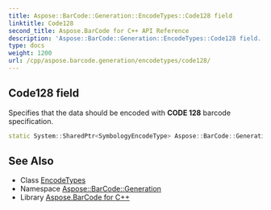 ```yaml
---
title: Aspose::BarCode::Generation::EncodeTypes::Code128 field
linktitle: Code128
second_title: Aspose.BarCode for C++ API Reference
description: 'Aspose::BarCode::Generation::EncodeTypes::Code128 field. Specifies that the data should be encoded with CODE 128 barcode specification in C++.'
type: docs
weight: 1200
url: /cpp/aspose.barcode.generation/encodetypes/code128/
---
```

## Code128 field


Specifies that the data should be encoded with **CODE 128** barcode specification.

```cpp
static System::SharedPtr<SymbologyEncodeType> Aspose::BarCode::Generation::EncodeTypes::Code128
```

## See Also

* Class [EncodeTypes](../)
* Namespace [Aspose::BarCode::Generation](../../)
* Library [Aspose.BarCode for C++](../../../)
